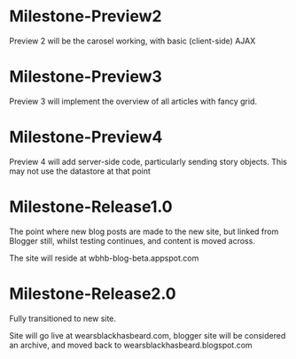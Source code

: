 # Milestone-Preview2 #

Preview 2 will be the carosel working, with basic (client-side) AJAX

# Milestone-Preview3 #

Preview 3 will implement the overview of all articles with fancy grid.

# Milestone-Preview4 #

Preview 4 will add server-side code, particularly sending story objects. This may not use the datastore at that point

# Milestone-Release1.0 #

The point where new blog posts are made to the new site, but linked from Blogger still, whilst testing continues, and content is moved across.

The site will reside at wbhb-blog-beta.appspot.com

# Milestone-Release2.0 #

Fully transitioned to new site.

Site will go live at wearsblackhasbeard.com, blogger site will be considered an archive, and moved back to wearsblackhasbeard.blogspot.com